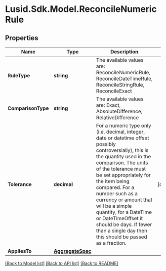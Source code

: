# Lusid.Sdk.Model.ReconcileNumericRule

## Properties

Name | Type | Description | Notes
------------ | ------------- | ------------- | -------------
**RuleType** | **string** | The available values are: ReconcileNumericRule, ReconcileDateTimeRule, ReconcileStringRule, ReconcileExact | 
**ComparisonType** | **string** | The available values are: Exact, AbsoluteDifference, RelativeDifference | 
**Tolerance** | **decimal** | For a numeric type only (i.e. decimal, integer, date or datetime offset possibly controversially), this is the quantity used in the comparison.  The units of the tolerance must be set appropriately for the item being compared.  For a number such as a currency or amount that will be a simple quantity, for a DateTime or DateTimeOffset it should be days. If fewer than a single day then this should be  passed as a fraction. | [optional] 
**AppliesTo** | [**AggregateSpec**](AggregateSpec.md) |  | 

[[Back to Model list]](../README.md#documentation-for-models) [[Back to API list]](../README.md#documentation-for-api-endpoints) [[Back to README]](../README.md)

